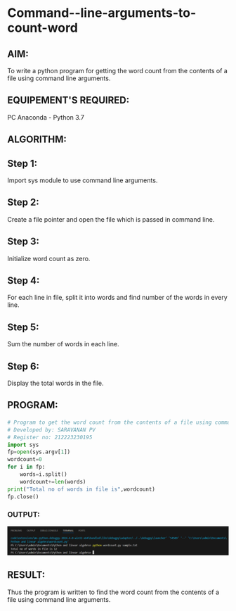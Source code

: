 # Command--line-arguments-to-count-word

## AIM:

To write a python program for getting the word count from the contents of a file using command line arguments.

## EQUIPEMENT'S REQUIRED:

PC
Anaconda - Python 3.7

## ALGORITHM:

## Step 1:

Import sys module to use command line arguments.

## Step 2:

Create a file pointer and open the file which is passed in command line.

## Step 3:

Initialize word count as zero.

## Step 4:

For each line in file, split it into words and find number of the words in every line.

## Step 5:

Sum the number of words in each line.

## Step 6:

Display the total words in the file.

## PROGRAM:

```python
# Program to get the word count from the contents of a file using command line arguments.
# Developed by: SARAVANAN PV
# Register no: 212223230195
import sys
fp=open(sys.argv[1])
wordcount=0
for i in fp:
    words=i.split()
    wordcount+=len(words)
print("Total no of words in file is",wordcount)
fp.close()
```

### OUTPUT:

![OUTPUT](OUTPUT.png)

## RESULT:

Thus the program is written to find the word count from the contents of a file using command line arguments.
